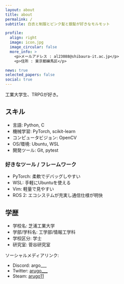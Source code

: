 ```yaml
---
layout: about
title: about
permalink: /
subtitle: 白衣と制服とピンク髪と銀髪が好きなモルモット

profile:
  align: right
  image: icon.jpg
  image_circular: false
  more_info: >
    <p>メールアドレス : al23088@shibaura-it.ac.jp</p>
    <p>住所 : 東京都練馬区</p>

news: true
selected_papers: false
social: true
---
```


工業大学生、TRPGが好き。

## スキル

- 言語: Python, C
- 機械学習: PyTorch, scikit-learn
- コンピュータビジョン: OpenCV
- OS/環境: Ubuntu, WSL
- 開発ツール: Git, pytest

### 好きなツール / フレームワーク
- PyTorch: 柔軟でデバッグしやすい
- WSL: 手軽にUbuntuを使える
- Vim: 軽量で見やすい
- ROS 2: エコシステムが充実し通信仕様が明快

## 学歴

- 学校名: 芝浦工業大学
- 学部/学科名: 工学部/情報工学科
- 学校区分: 学士
- 研究室: 菅谷研究室

ソーシャルメディアリンク:
- Discord: argo___
- Twitter: [arugo\_\_\_](https://twitter.com/arugo___)
- Steam: [arugo11](https://steamcommunity.com/id/arugo11)
